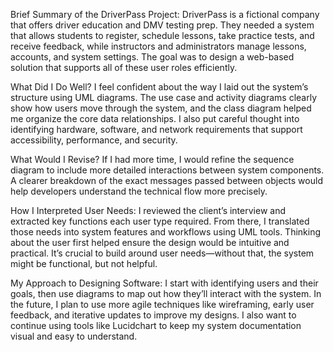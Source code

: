 Brief Summary of the DriverPass Project:
DriverPass is a fictional company that offers driver education and DMV testing prep. They needed a system that allows students to register, schedule lessons, take practice tests, and receive feedback, while instructors and administrators manage lessons, accounts, and system settings. The goal was to design a web-based solution that supports all of these user roles efficiently.

What Did I Do Well?
I feel confident about the way I laid out the system’s structure using UML diagrams. The use case and activity diagrams clearly show how users move through the system, and the class diagram helped me organize the core data relationships. I also put careful thought into identifying hardware, software, and network requirements that support accessibility, performance, and security.

What Would I Revise?
If I had more time, I would refine the sequence diagram to include more detailed interactions between system components. A clearer breakdown of the exact messages passed between objects would help developers understand the technical flow more precisely.

How I Interpreted User Needs:
I reviewed the client’s interview and extracted key functions each user type required. From there, I translated those needs into system features and workflows using UML tools. Thinking about the user first helped ensure the design would be intuitive and practical. It’s crucial to build around user needs—without that, the system might be functional, but not helpful.

My Approach to Designing Software:
I start with identifying users and their goals, then use diagrams to map out how they’ll interact with the system. In the future, I plan to use more agile techniques like wireframing, early user feedback, and iterative updates to improve my designs. I also want to continue using tools like Lucidchart to keep my system documentation visual and easy to understand.
